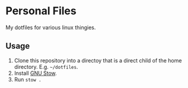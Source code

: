# Personal Files

My dotfiles for various linux thingies.

## Usage

1. Clone this repository into a directoy that is a direct child of the home directory. E.g. `~/dotfiles`.
2. Install [GNU Stow](https://www.gnu.org/software/stow/).
3. Run `stow .`
